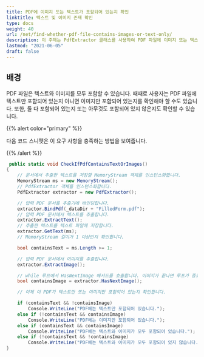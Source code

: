 ```yaml
---
title: PDF에 이미지 또는 텍스트가 포함되어 있는지 확인
linktitle: 텍스트 및 이미지 존재 확인
type: docs
weight: 40
url: /net/find-whether-pdf-file-contains-images-or-text-only/
description: 이 주제는 PdfExtractor 클래스를 사용하여 PDF 파일에 이미지 또는 텍스트만 포함되어 있는지 찾는 방법을 설명합니다.
lastmod: "2021-06-05"
draft: false
---
```


## 배경

PDF 파일은 텍스트와 이미지를 모두 포함할 수 있습니다. 때때로 사용자는 PDF 파일에 텍스트만 포함되어 있는지 아니면 이미지만 포함되어 있는지를 확인해야 할 수도 있습니다. 또한, 둘 다 포함되어 있는지 또는 아무것도 포함되어 있지 않은지도 확인할 수 있습니다.

{{% alert color="primary" %}}

다음 코드 스니펫은 이 요구 사항을 충족하는 방법을 보여줍니다.

{{% /alert %}}

```csharp
 public static void CheckIfPdfContainsTextOrImages()
{
    // 문서에서 추출한 텍스트를 저장할 MemoryStream 객체를 인스턴스화합니다.
    MemoryStream ms = new MemoryStream();
    // PdfExtractor 객체를 인스턴스화합니다.
    PdfExtractor extractor = new PdfExtractor();

    // 입력 PDF 문서를 추출기에 바인딩합니다.
    extractor.BindPdf(_dataDir + "FilledForm.pdf");
    // 입력 PDF 문서에서 텍스트를 추출합니다.
    extractor.ExtractText();
    // 추출한 텍스트를 텍스트 파일에 저장합니다.
    extractor.GetText(ms);
    // MemoryStream 길이가 1 이상인지 확인합니다.

    bool containsText = ms.Length >= 1;

    // 입력 PDF 문서에서 이미지를 추출합니다.
    extractor.ExtractImage();

    // while 루프에서 HasNextImage 메서드를 호출합니다. 이미지가 끝나면 루프가 종료됩니다.
    bool containsImage = extractor.HasNextImage();

    // 이제 이 PDF가 텍스트만 또는 이미지만 포함되어 있는지 확인합니다.

    if (containsText && !containsImage)
        Console.WriteLine("PDF에는 텍스트만 포함되어 있습니다.");
    else if (!containsText && containsImage)
        Console.WriteLine("PDF에는 이미지만 포함되어 있습니다.");
    else if (containsText && containsImage)
        Console.WriteLine("PDF에는 텍스트와 이미지가 모두 포함되어 있습니다.");
    else if (!containsText && !containsImage)
        Console.WriteLine("PDF에는 텍스트와 이미지가 모두 포함되어 있지 않습니다.");
}
```